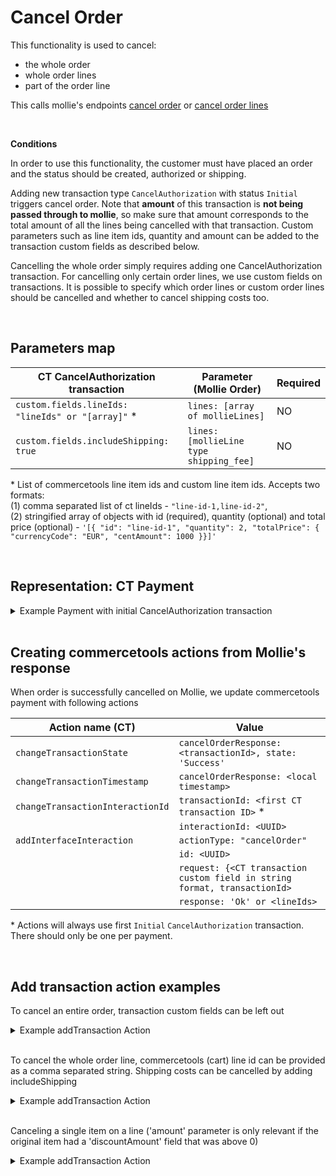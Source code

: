 # Cancel Order

This functionality is used to cancel:

- the whole order
- whole order lines
- part of the order line

This calls mollie's endpoints [cancel order](https://docs.mollie.com/reference/v2/orders-api/cancel-order) or [cancel order lines](https://docs.mollie.com/reference/v2/orders-api/cancel-order-lines)

<br />

**Conditions**

In order to use this functionality, the customer must have placed an order and the status should be created, authorized or shipping.

Adding new transaction type `CancelAuthorization` with status `Initial` triggers cancel order. Note that **amount** of this transaction is **not being passed through to mollie**, so make sure that amount corresponds to the total amount of all the lines being cancelled with that transaction. Custom parameters such as line item ids, quantity and amount can be added to the transaction custom fields as described below.

Cancelling the whole order simply requires adding one CancelAuthorization transaction.
For cancelling only certain order lines, we use custom fields on transactions. It is possible to specify which order lines or custom order lines should be cancelled and whether to cancel shipping costs too.

<br />

## Parameters map

| CT CancelAuthorization transaction                 | Parameter (Mollie Order)                     | Required |
|----------------------------------------------------|----------------------------------------------|----------|
| `custom.fields.lineIds: "lineIds" or "[array]"` *  | `lines: [array of mollieLines]`              | NO       |
| `custom.fields.includeShipping: true`              | `lines: [mollieLine type shipping_fee]`      | NO       |

\* List of commercetools line item ids and custom line item ids. Accepts two formats:  
(1) comma separated list of ct lineIds - `"line-id-1,line-id-2"`,  
(2) stringified array of objects with id (required), quantity (optional) and total price (optional) - `'[{ "id": "line-id-1", "quantity": 2, "totalPrice": { "currencyCode": "EUR", "centAmount": 1000 }}]'`

<br />

## Representation: CT Payment  

<details>
  <summary>Example Payment with initial CancelAuthorization transaction</summary>

```json
{
    "id": "c0887a2d-bfbf-4f77-8f3d-fc33fb4c0920",
    "version": 7,
    "lastMessageSequenceNumber": 4,
    "createdAt": "2021-12-16T08:21:02.813Z",
    "lastModifiedAt": "2021-12-16T08:22:28.979Z",
    "lastModifiedBy": {
        "clientId": "A-7gCPuzUQnNSdDwlOCC",
        "isPlatformClient": false
    },
    "createdBy": {
        "clientId": "A-7gCPuzUQnNSdDwlOCC",
        "isPlatformClient": false
    },
    "key": "ord_5h2f3w",
    "amountPlanned": {
        "type": "centPrecision",
        "currencyCode": "EUR",
        "centAmount": 1604,
        "fractionDigits": 2
    },
    "paymentMethodInfo": {
        "paymentInterface": "Mollie",
        "method": "ideal"
    },
    "custom": {
        "type": {
            "typeId": "type",
            "id": "c11764fa-4e07-4cc0-ba40-e7dfc8d67b4e"
        },
        "fields": {
            "createPayment": "{\"redirectUrl\":\"https://www.redirect.com/\",\"webhookUrl\":\"https://webhook.com\",\"locale\":\"nl_NL\"}"
        }
    },
    "paymentStatus": {},
    "transactions": [
        {
            "id": "869ea4f0-b9f6-4006-bf04-d8306b5c9564",
            "type": "Authorization",
            "amount": {
                "type": "centPrecision",
                "currencyCode": "EUR",
                "centAmount": 1604,
                "fractionDigits": 2
            },
            "state": "Success"
        },
        {
            "id": "ad199f53-09be-43a5-ae73-aa97248239ad",
            "type": "CancelAuthorization",
            "amount": {
                "centAmount": 1604,
                "currencyCode": "EUR"
            },
            "state": "Initial",
            "custom": {
                "type": {
                    "key": "ct-mollie-integration-transaction-type"
                },
                "fields": {
                    "lineIds": "00af27cd-242c-4751-ad55-d5055ee2903d",
                    "includeShipping": true
                }
            }
        }
    ],
    "interfaceInteractions": []
}
```
</details>
<br />

## Creating commercetools actions from Mollie's response

When order is successfully cancelled on Mollie, we update commercetools payment with following actions

| Action name (CT)                 | Value                                                                      |
| -------------------------------- | -------------------------------------------------------------------------- |
| `changeTransactionState`         | `cancelOrderResponse: <transactionId>, state: 'Success'`                   |
| `changeTransactionTimestamp`     | `cancelOrderResponse: <local timestamp>`                                   |
| `changeTransactionInteractionId` | `transactionId: <first CT transaction ID>` *                               |
|                                  | `interactionId: <UUID>`                                                    |
| `addInterfaceInteraction`        | `actionType: "cancelOrder"`                                                |
|                                  | `id: <UUID>`                                                               |
|                                  | `request: {<CT transaction custom field in string format, transactionId>`  |
|                                  | `response: 'Ok' or <lineIds>`                                              |

\* Actions will always use first `Initial` `CancelAuthorization` transaction. There should only be one per payment.  

<br />  
  
  
## Add transaction action examples  

To cancel an entire order, transaction custom fields can be left out

<details>
  <summary>Example addTransaction Action</summary>

```json
{
    "version": 11,
    "actions": [
        {
            "action": "addTransaction",
            "transaction": {
                "type": "Charge",
                "amount": {
                    "centAmount": 1104,
                    "currencyCode": "EUR"
                },
                "state": "Initial",
            }
        }
    ]
}
```  
</details>  
<br />  

To cancel the whole order line, commercetools (cart) line id can be provided as a comma separated string. Shipping costs can be cancelled by adding includeShipping

<details>
  <summary>Example addTransaction Action</summary>

```json
{
    "version": 11,
    "actions": [
        {
            "action": "addTransaction",
            "transaction": {
                "type": "Charge",
                "amount": {
                    "centAmount": 1104,
                    "currencyCode": "EUR"
                },
                "state": "Initial",
                "custom": {
                    "type": {
                        "key": "ct-mollie-integration-transaction-type"
                    },
                    "fields" :{
                        "lineIds": "00af27cd-242c-4751-ad55-d5055ee2903d,c11764fa-4e07-4cc0-ba40-e7dfc8d67b4e",
                        "includeShipping": true
                    }
                }
            }
        }
    ]
}
```  
</details>  
<br />  

Canceling a single item on a line ('amount' parameter is only relevant if the original item had a 'discountAmount' field that was above 0)

<details>
  <summary>Example addTransaction Action</summary>

```json
{
    "version": 11,
    "actions": [
        {
            "action": "addTransaction",
            "transaction": {
                "type": "Charge",
                "amount": {
                    "centAmount": 1104,
                    "currencyCode": "EUR"
                },
                "state": "Initial",
                "custom": {
                    "type": {
                        "key": "ct-mollie-integration-transaction-type"
                    },
                    "fields" :{
                        "lineIds": "[{\"id\":\"bfa19843-582e-4ba0-b72b-8e1ce156ad56\",\"quantity\": 2,\"totalPrice\": {\"currencyCode\": \"EUR\",\"centAmount\": 500,\"fractionDigits\": 2 }}]",
                        "includeShipping": false
                    }
                }
            }
        }
    ]
}
```  
</details>
